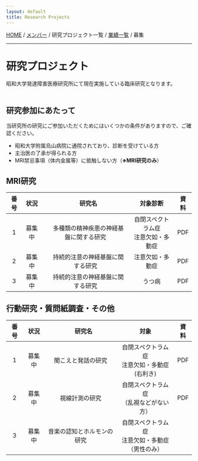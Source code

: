 ```yaml
---
layout: default
title: Research Projects
---
```

[HOME](https://middrshowa.github.io/) / [メンバー](./members.html) / 研究プロジェクト一覧 / [業績一覧](./publications.html) / 募集

---
# 研究プロジェクト
昭和大学発達障害医療研究所にて現在実施している臨床研究となります。<br><br>

## 研究参加にあたって
当研究所の研究にご参加いただくためにはいくつかの条件がありますので、ご確認ください。
- 昭和大学附属烏山病院に通院されており、診断を受けている方
- 主治医の了承が得られる方
- MRI禁忌事項（体内金属等）に抵触しない方（<b>※MRI研究のみ</b>）

## MRI研究

|  番号  | 状況  |　研究名  | 対象診断 | 資料 | 
| :-------------: | :-------------: | :-------------: | :-------------: |  :-------------: | 
|  1  |  募集中 |　多種類の精神疾患の神経基盤に関する研究  | 自閉スペクトラム症<br>注意欠如・多動症 | PDF |
|  2  |  募集中 |　持続的注意の神経基盤に関する研究  | 注意欠如・多動症 | PDF |
|  3  |  募集中 |　持続的注意の神経基盤に関する研究  | うつ病 | PDF |


## 行動研究・質問紙調査・その他

|  番号  | 状況  |　研究名  | 対象 | 資料 | 
| :-------------: | :-------------: | :-------------: | :-------------: |  :-------------: | 
| 1 | 募集中 | 聞こえと発話の研究 | 自閉スペクトラム症<br>注意欠如・多動症<br>(右利き)  | PDF |
| 2 | 募集中 | 視線計測の研究 | 自閉スペクトラム症<br>（乱視などがない方）  | PDF |
| 3 | 募集中 | 音楽の認知とホルモンの研究 | 自閉スペクトラム症<br>注意欠如・多動症<br>（男性のみ） |  | PDF |

